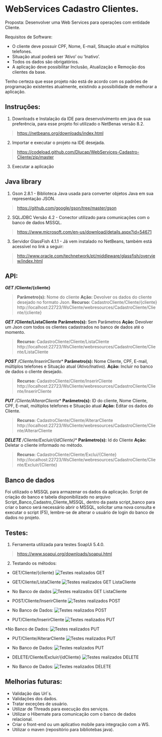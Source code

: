 # WebServices Cadastro Clientes.

Proposta:
Desenvolver uma Web Services para operações com entidade Cliente.

Requisitos de Software:
- O cliente deve possuir CPF, Nome, E-mail, Situação atual e múltiplos telefones.
- Situação atual poderá ser ‘Ativo’ ou ’Inativo’.
- Todos os dados são obrigatórios.
- A aplicação deve possibilitar Inclusão, Atualização e Remoção dos clientes da base.

Tenho certeza que esse projeto não está de acordo com os padrões de programação existentes atualmente, existindo a possibilidade de melhorar a aplicação.


## Instruções: 
1. Downloads e Instalação da IDE para desenvolvimento em java de sua preferência, para esse projeto foi utilizado o NetBenas versão 8.2.
>https://netbeans.org/downloads/index.html
2. Importar e executar o projeto na IDE desejada.
>https://codeload.github.com/Dlucap/WebServices-Cadastro-Cliente/zip/master
3. Executar a aplicação


## Java library
1. Gson 2.8.1 -  Biblioteca Java usada para converter objetos Java em sua representação JSON.
>https://github.com/google/gson/tree/master/gson
2. SQLJDBC Versão 4.2 - Conector utilizado para comunicações com o banco de dados MSSQL.
>https://www.microsoft.com/en-us/download/details.aspx?id=54671
3. Servidor GlassFish 4.1.1 - Já vem instalado no NetBeans, também está acessível no link a seguir: 
>http://www.oracle.com/technetwork/pt/middleware/glassfish/overview/index.html

 
## API: 
***GET* /Cliente/{cliente}**
>**Parâmetro(s):** Nome do cliente
>**Ação:** Devolver os dados do cliente desejado no formato Json.
>**Recurso:** CadastroCliente/Cliente/{cliente} 
>http://localhost:22723/WsCliente/webresources/CadastroCliente/Cliente/{cliente}

***GET* /Cliente/ListaCliente**
**Parâmetro(s):** Sem Parâmetros
**Ação:** Devolver um Json com todos os clientes cadastrados no banco de dados até o momento.
>**Recurso:** CadastroCliente/Cliente/ListaCliente 
>http://localhost:22723/WsCliente/webresources/CadastroCliente/Cliente/ListaCliente

***POST** /Cliente/InserirCliente**
**Parâmetro(s):** Nome Cliente, CPF, E-mail, múltiplos telefones e Situação atual (Ativo/Inativo).
**Ação:** Incluir no banco de dados o cliente desejado.
>**Recurso:** CadastroCliente/Cliente/InserirCliente 
>http://localhost:22723/WsCliente/webresources/CadastroCliente/Cliente/InserirCliente

***PUT** /Cliente/AlterarCliente**
**Parâmetro(s):** ID do cliente, Nome Cliente, CPF, E-mail, múltiplos telefones e Situação atual
**Ação:** Editar os dados do Cliente.
>**Recurso:** CadastroCliente/Cliente/AlterarCliente 
>http://localhost:22723/WsCliente/webresources/CadastroCliente/Cliente/AlterarCliente

***DELETE** /Cliente/Excluir/{idCliente}**
**Parâmetro(s):** Id do Cliente
**Ação:** Deletar o cliente informado no método.
>**Recurso:** CadastroCliente/Cliente/Exclui/{Cliente} 
>http://localhost:22723/WsCliente/webresources/CadastroCliente/Cliente/Excluir/{Cliente}

## Banco de dados
Foi utilizado o MSSQL para armazenar os dados da aplicação.
Script de criação do banco e tabela disponibilizado no arquivo Script_Banco_Cadastro_Cliente_MSSQL, dentro da pasta script_banco para criar o banco será necessário abrir o MSSQL, solicitar uma nova consulta e executar o script (F5), lembre-se de alterar o usuário de login do banco de dados no projeto.


## Testes: 
1. Ferramenta utilizada para testes SoapUi 5.4.0.
>https://www.soapui.org/downloads/soapui.html

2. Testando os métodos:

* GET/Cliente/{cliente}
![Testes realizados GET](/screenshots/SoapUI_GET.png?raw=true "Testes realizados GET")


* GET/Cliente/ListaCliente
![Testes realizados GET ListaCliente](/screenshots/SoapUI_GET_ListaCliente.png?raw=true "Testes realizados GET ListaCliente")

* No Banco de dados
![Testes realizados GET ListaCliente](/screenshots/MSSQL_GET_ListaCliente.png?raw=true "Testes realizados GET ListaCliente")


* POST/Cliente/InserirCliente
![Testes realizados POST](/screenshots/SoapUI_POST.png?raw=true "Testes realizados POST")

* No Banco de Dados:
![Testes realizados POST](/screenshots/MSSQL_POST.png?raw=true "Testes realizados POST")


* PUT/Cliente/InserirCliente
![Testes realizados PUT](/screenshots/SoapUI_PUT.png?raw=true "Testes realizados PUT")

*No Banco de Dados:
![Testes realizados PUT](/screenshots/MSSQL_PUT.png?raw=true "Testes realizados PUT")


* PUT/Cliente/AlterarCliente
![Testes realizados PUT](/screenshots/SoapUI_PUT.png?raw=true "Testes realizados PUT")

* No Banco de Dados:
![Testes realizados PUT](/screenshots/MSSQL_PUT.png?raw=true "Testes realizados PUT")


* DELETE/Cliente/Excluir/{idCliente}
![Testes realizados DELETE](/screenshots/SoapUI_DELETE.png?raw=true "Testes realizados DELETE")

* No Banco de Dados:
![Testes realizados DELETE](/screenshots/MSSQL_DELETE.png?raw=true "Testes realizados DELETE")

## Melhorias futuras:
- Validação das Url´s.
- Validações dos dados.
- Tratar exceções de usuário.
- Utilizar de Threads para execução dos serviços.
- Utilizar o Hibernate para comunicação com o banco de dados relacional.
- Criar o front-end ou um aplicativo mobile para integração com a WS.
- Utilizar o maven (repositório para bibliotebas java).
